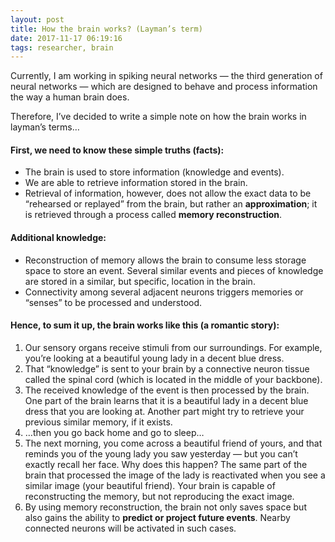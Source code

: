 ```yaml
---
layout: post
title: How the brain works? (Layman’s term)
date: 2017-11-17 06:19:16
tags: researcher, brain
---
```


Currently, I am working in spiking neural networks — the third generation of neural networks — which are designed to behave and process information the way a human brain does.

Therefore, I’ve decided to write a simple note on how the brain works in layman’s terms…

#### First, we need to know these simple truths (facts):

- The brain is used to store information (knowledge and events).
- We are able to retrieve information stored in the brain.
- Retrieval of information, however, does not allow the exact data to be “rehearsed or replayed” from the brain, but rather an **approximation**; it is retrieved through a process called **memory reconstruction**.

#### Additional knowledge:

- Reconstruction of memory allows the brain to consume less storage space to store an event. Several similar events and pieces of knowledge are stored in a similar, but specific, location in the brain.
- Connectivity among several adjacent neurons triggers memories or “senses” to be processed and understood.

#### Hence, to sum it up, the brain works like this (a romantic story):

1. Our sensory organs receive stimuli from our surroundings. For example, you’re looking at a beautiful young lady in a decent blue dress.
2. That “knowledge” is sent to your brain by a connective neuron tissue called the spinal cord (which is located in the middle of your backbone).
3. The received knowledge of the event is then processed by the brain. One part of the brain learns that it is a beautiful lady in a decent blue dress that you are looking at. Another part might try to retrieve your previous similar memory, if it exists.
4. …then you go back home and go to sleep…
5. The next morning, you come across a beautiful friend of yours, and that reminds you of the young lady you saw yesterday — but you can’t exactly recall her face. Why does this happen? The same part of the brain that processed the image of the lady is reactivated when you see a similar image (your beautiful friend). Your brain is capable of reconstructing the memory, but not reproducing the exact image.
6. By using memory reconstruction, the brain not only saves space but also gains the ability to **predict or project future events**. Nearby connected neurons will be activated in such cases.